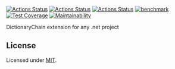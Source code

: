 [![Actions Status](https://github.com/Codibre/dotnet-dictionary-chain/workflows/build/badge.svg)](https://github.com/Codibre/dotnet-dictionary-chain/actions)
[![Actions Status](https://github.com/Codibre/dotnet-dictionary-chain/workflows/test/badge.svg)](https://github.com/Codibre/dotnet-dictionary-chain/actions)
[![Actions Status](https://github.com/Codibre/dotnet-dictionary-chain/workflows/lint/badge.svg)](https://github.com/Codibre/dotnet-dictionary-chain/actions)
[![benchmark](https://github.com/Codibre/dotnet-dictionary-chain/actions/workflows/benchmark.yml/badge.svg)](https://github.com/Codibre/dotnet-dictionary-chain/actions/workflows/benchmark.yml)
[![Test Coverage](https://api.codeclimate.com/v1/badges/d97994e24ee6b162c626/test_coverage)](https://codeclimate.com/github/codibre/dotnet-dictionary-chain/test_coverage)
[![Maintainability](https://api.codeclimate.com/v1/badges/d97994e24ee6b162c626/maintainability)](https://codeclimate.com/github/codibre/dotnet-dictionary-chain/maintainability)

DictionaryChain extension for any .net project

## License

Licensed under [MIT](https://en.wikipedia.org/wiki/MIT_License).
